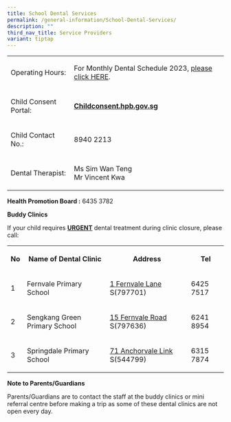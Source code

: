 ```yaml
---
title: School Dental Services
permalink: /general-information/School-Dental-Services/
description: ""
third_nav_title: Service Providers
variant: tiptap
---
```

<table><tbody><tr><td rowspan="1" colspan="1"><p>Operating Hours:</p></td><td rowspan="1" colspan="1"><p>For Monthly Dental Schedule 2023,&nbsp;<a href="https://docs.google.com/spreadsheets/d/1YJaCilAiXbexeZTmzUQqD7Z6QYfcEhvo/edit#gid=1678024667" rel="noopener noreferrer nofollow" target="_blank">please click HERE</a>.</p></td></tr><tr><td rowspan="1" colspan="1"><p>Child Consent Portal:</p></td><td rowspan="1" colspan="1"><p><strong><a href="https://childconsent.hpb.gov.sg/" rel="noopener noreferrer nofollow" target="_blank">Childconsent.hpb.gov.sg</a></strong>&nbsp;</p></td></tr><tr><td rowspan="1" colspan="1"><p>Child Contact No.:</p></td><td rowspan="1" colspan="1"><p>8940 2213&nbsp;</p></td></tr><tr><td rowspan="1" colspan="1"><p>Dental Therapist:</p></td><td rowspan="1" colspan="1"><p>Ms Sim Wan Teng&nbsp;<br>Mr Vincent Kwa</p></td></tr></tbody></table><p><strong>Health Promotion Board :</strong>&nbsp;6435 3782</p><p><strong>Buddy Clinics</strong></p><p>If your child requires&nbsp;<strong><u>URGENT</u></strong>&nbsp;dental treatment during clinic closure, please call:</p><table><tbody><tr><th rowspan="1" colspan="1"><p>No</p></th><th rowspan="1" colspan="1"><p>Name of Dental Clinic</p></th><th rowspan="1" colspan="1"><p>Address</p></th><th rowspan="1" colspan="1"><p>Tel</p></th></tr><tr><td rowspan="1" colspan="1"><p>1</p></td><td rowspan="1" colspan="1"><p>Fernvale Primary School</p></td><td rowspan="1" colspan="1"><p><a href="https://maps.google.com/?q=1+Fernvale+Lane&amp;entry=gmail&amp;source=g&amp;litebox=1" rel="noopener noreferrer nofollow" target="_blank">1 Fernvale Lane</a> S(797701)</p></td><td rowspan="1" colspan="1"><p>6425 7517</p></td></tr><tr><td rowspan="1" colspan="1"><p>2</p></td><td rowspan="1" colspan="1"><p>Sengkang Green Primary School</p></td><td rowspan="1" colspan="1"><p><a href="https://maps.google.com/?q=15+Fernvale+Road&amp;entry=gmail&amp;source=g&amp;litebox=1" rel="noopener noreferrer nofollow" target="_blank">15 Fernvale Road</a> S(797636)</p></td><td rowspan="1" colspan="1"><p>6241 8954</p></td></tr><tr><td rowspan="1" colspan="1"><p>3</p></td><td rowspan="1" colspan="1"><p>Springdale Primary School</p></td><td rowspan="1" colspan="1"><p><a href="https://maps.google.com/?q=71+Anchorvale+Link&amp;entry=gmail&amp;source=g&amp;litebox=1" rel="noopener noreferrer nofollow" target="_blank">71 Anchorvale Link</a> S(544799)</p></td><td rowspan="1" colspan="1"><p>6315 7874</p></td></tr></tbody></table><p><strong>Note to Parents/Guardians</strong></p><p>Parents/Guardians are to contact the staff at the buddy clinics or mini referral centre before making a trip as some of these dental clinics are not open every day.</p>